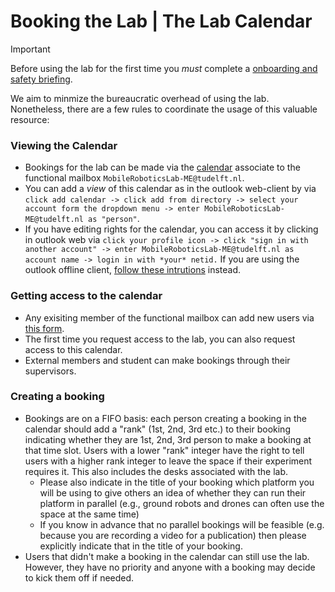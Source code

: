 # Booking the Lab | The Lab Calendar

>[!important]
> Before using the lab for the first time you *must* complete a [onboarding and safety briefing](https://github.com/cor-mobile-robotics/lab-wiki?tab=readme-ov-file#before-the-first-use).

We aim to minmize the bureaucratic overhead of using the lab.
Nonetheless, there are a few rules to coordinate the usage of this valuable resource:

### Viewing the Calendar
- Bookings for the lab can be made via the [calendar](https://webmail.tudelft.nl/owa/calendar/66eb510b4fcf40fea1b38dd9f18c4448@tudelft.nl/7ea9f5de97524f1db17da15d8e6a2b6214087562071771391555/calendar.html) associate to the functional mailbox `MobileRoboticsLab-ME@tudelft.nl`.
- You can add a *view* of this calendar as in the outlook web-client by via `click add calendar -> click add from directory -> select your account form the dropdown menu -> enter MobileRoboticsLab-ME@tudelft.nl as "person"`.
- If you have editing rights for the calendar, you can access it by clicking in outlook web via `click your profile icon -> click "sign in with another account" -> enter MobileRoboticsLab-ME@tudelft.nl as account name -> login in with *your* netid.` If you are using the outlook offline client, [follow these intrutions](https://filelist.tudelft.nl/Studentenportal/Centraal/ICT/Manuals/Email/Outlook%20-%20Setup%20a%20functional%20mailbox_EN.pdf) instead.

### Getting access to the calendar
- Any exisiting member of the functional mailbox can add new users via [this form](https://tudelft.topdesk.net/tas/public/ssp/content/serviceflow?unid=0cae47da8eea48688fbd5e39457b6ba6).
- The first time you request access to the lab, you can also request access to this calendar.
- External members and student can make bookings through their supervisors.

### Creating a booking
- Bookings are on a FIFO basis: each person creating a booking in the calendar should add a "rank" (1st, 2nd, 3rd  etc.) to their booking indicating whether they are 1st, 2nd, 3rd person to make a booking at that time slot. Users with a lower "rank" integer have the right to tell users with a higher rank integer to leave the space if their experiment requires it. This also includes the desks associated with the lab.
  - Please also indicate in the title of your booking which platform you will be using to give others an idea of whether they can run their platform in parallel (e.g., ground robots and drones can often use the space at the same time)
  - If you know in advance that no parallel bookings will be feasible (e.g. because you are recording a video for a publication) then please explicitly indicate that in the title of your booking.
- Users that didn't make a booking in the calendar can still use the lab. However, they have no priority and anyone with a booking may decide to kick them off if needed.
